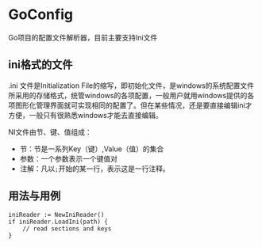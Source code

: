 # GoConfig

Go项目的配置文件解析器，目前主要支持Ini文件

## ini格式的文件

.ini 文件是Initialization File的缩写，即初始化文件，是windows的系统配置文件所采用的存储格式，统管windows的各项配置，一般用户就用windows提供的各项图形化管理界面就可实现相同的配置了。但在某些情况，还是要直接编辑ini才方便，一般只有很熟悉windows才能去直接编辑。

NI文件由节、键、值组成：

 - 节：节是一系列Key（键）,Value（值）的集合
 - 参数：一个参数表示一个键值对
 - 注解：凡以`;`开始的某一行，表示这是一行注释。

## 用法与用例

```
iniReader := NewIniReader()
if iniReader.LoadIni(path) {
    // read sections and keys
}
```
